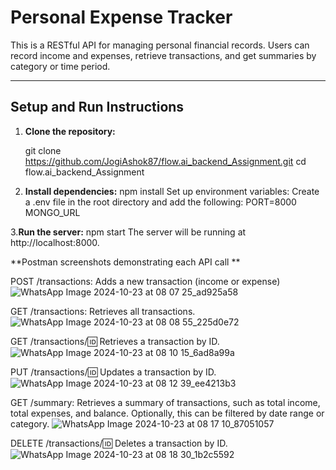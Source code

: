 # Personal Expense Tracker

This is a RESTful API for managing personal financial records. Users can record income and expenses, retrieve transactions, and get summaries by category or time period.

---

## **Setup and Run Instructions**

1. **Clone the repository:**
   
   git clone https://github.com/JogiAshok87/flow.ai_backend_Assignment.git
   cd flow.ai_backend_Assignment
   
2. **Install dependencies:**
   npm install
   Set up environment variables: Create a .env file in the root directory and add the following:
   PORT=8000
   MONGO_URL



3.**Run the server:**
   npm start
   The server will be running at http://localhost:8000.

**Postman screenshots demonstrating each API call **

 POST /transactions: Adds a new transaction (income or expense)
 ![WhatsApp Image 2024-10-23 at 08 07 25_ad925a58](https://github.com/user-attachments/assets/b93c3251-3cb8-48bf-a75d-6d9a4b1fe95c)

 GET /transactions: Retrieves all transactions.
![WhatsApp Image 2024-10-23 at 08 08 55_225d0e72](https://github.com/user-attachments/assets/ce85146f-1dd3-4c9a-addf-5e75c574077d)

GET /transactions/:id: Retrieves a transaction by ID.
![WhatsApp Image 2024-10-23 at 08 10 15_6ad8a99a](https://github.com/user-attachments/assets/24ddd5fb-b590-4061-adbe-06f8a834df4b)

PUT /transactions/:id: Updates a transaction by ID.
![WhatsApp Image 2024-10-23 at 08 12 39_ee4213b3](https://github.com/user-attachments/assets/eb7a4531-513b-4852-8b70-368e9ae7b6d9)

GET /summary: Retrieves a summary of transactions, such as total income, total expenses, and balance. Optionally, this can be filtered by date range or category.
![WhatsApp Image 2024-10-23 at 08 17 10_87051057](https://github.com/user-attachments/assets/83df15be-5b1a-4240-b550-98d4889d62bb)


DELETE /transactions/:id: Deletes a transaction by ID.
![WhatsApp Image 2024-10-23 at 08 18 30_1b2c5592](https://github.com/user-attachments/assets/5a7e3289-f975-4e15-88d8-38384431e1d2)


